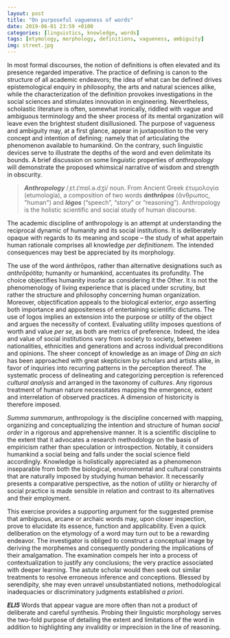 ```yaml
---
layout: post
title: "On purposeful vagueness of words"
date: 2019-06-01 23:59 +0100
categories: [linguistics, knowledge, words]
tags: [etymology, morphology, definitions, vagueness, ambiguity]
img: street.jpg
---
```


In most formal discourses, the notion of definitions is often elevated and its presence regarded imperative. The practice of defining is canon to the structure of all academic endeavors; the idea of what can be defined drives epistemological enquiry in philosophy, the arts and natural sciences alike, while the characterization of the definition provokes investigations in the social sciences and stimulates innovation in engineering. Nevertheless, scholastic literature is often, somewhat ironically, riddled with vague and ambiguous terminology and the sheer process of its mental organization will leave even the brightest student disillusioned. The purpose of vagueness and ambiguity may, at a first glance, appear in juxtaposition to the very concept and intention of defining; namely that of articulating the phenomenon available to humankind. On the contrary, such linguistic devices serve to illustrate the depths of the word and even delimitate its bounds. A brief discussion on some linguistic properties of *anthropology* will demonstrate the proposed whimsical narrative of wisdom and strength in obscurity.

> ***Anthropology*** /ˌɛt.ɪˈmɒl.ə.dʒi/ noun. From Ancient Greek ἐτυμολογία (etumología), a composition of two words ***ánthrōpos*** (ἄνθρωπος, "human") and ***lógos*** (“speech”, “story” or “reasoning”). Anthropology is the holistic scientific and social study of human discourse.

The academic discipline of anthropology is an attempt at understanding the reciprocal dynamic of humanity and its social institutions. It is deliberately opaque with regards to its meaning and scope – the study of what appertain human rationale comprises all knowledge *per definitionem*. The intended consequences may best be appreciated by its morphology.



The use of the word ánthrōpos, rather than alternative designations such as *anthrōpótita*; humanity or humankind, accentuates its profundity. The choice objectifies humanity insofar as considering it the Other. It is not the phenomenology of living experience that is placed under scrutiny, but rather the structure and philosophy concerning human organization. Moreover, objectification appeals to the biological exterior, *ergo* asserting both importance and appositeness of entertaining scientific dictums. The use of logos implies an extension into the purpose or *utility* of the object and argues the necessity of context. Evaluating utility imposes questions of worth and value *per se*, as both are metrics of preference. Indeed, the idea and value of social institutions vary from society to society, between nationalities, ethnicities and generations and across individual preconditions and opinions. The sheer concept of knowledge as an image of *Ding an sich* has been approached with great skepticism by scholars and artists alike, in favor of inquiries into recurring patterns in the perception thereof. The systematic process of delineating and categorizing perception is referenced *cultural analysis* and arranged in the taxonomy of *cultures*. Any rigorous treatment of human nature necessitates mapping the emergence, extent and interrelation of observed practices. A dimension of historicity is therefore imposed.

*Summa summarum*, anthropology is the discipline concerned with mapping, organizing and conceptualizing the intention and structure of human *social order* in a rigorous and apprehensive manner. It is a scientific discipline to the extent that it advocates a research methodology on the basis of empiricism rather than speculation or introspection. Notably, it considers humankind a social being and falls under the social science field accordingly. Knowledge is holistically appreciated as a phenomenon inseparable from both the biological, environmental and cultural constraints that are naturally imposed by studying human behavior. It necessarily presents a comparative perspective, as the notion of utility or hierarchy of social practice is made sensible in relation and contrast to its alternatives and their employment.

This exercise provides a supporting argument for the suggested premise that ambiguous, arcane or archaic words may, upon closer inspection, prove to elucidate its essence, function and applicability. Even a quick deliberation on the etymology of a word may turn out to be a rewarding endeavor. The investigator is obliged to construct a conceptual image by deriving the morphemes and consequently pondering the implications of their amalgamation. The examination compels her into a process of contextualization to justify any conclusions; the very practice associated with deeper learning. The astute scholar would then seek out similar treatments to resolve erroneous inference and conceptions. Blessed by serendipity, she may even unravel unsubstantiated notions, methodological inadequacies or discriminatory judgments established *a priori*.


***ELI5*** Words that appear vague are more often than not a product of deliberate and careful synthesis. Probing their linguistic morphology serves the two-fold purpose of detailing the extent and limitations of the word in addition to highlighting any invalidity or imprecision in the line of reasoning.
